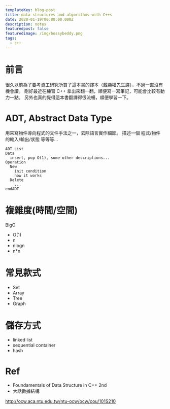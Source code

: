 ```yaml
---
templateKey: blog-post
title: data structures and algorithms with C++s
date: 2020-01-19T00:00:00.000Z
description: notes 
featuredpost: false
featuredimage: /img/bossybeddy.png
tags:
  - c++
---
```

# 前言
很久以前為了要考資工研究所買了這本書的譯本（戴顯權先生譯），不過一直沒有機會讀。
剛好最近在練習 C++ 拿出來翻一翻，順便寫一寫筆記，可能會比較有動力一點。
另外也真的覺得這本書翻譯得很流暢，順便學習一下。
# ADT, Abstract Data Type
用來寫物件導向程式的文件手法之一，去除語言實作細節。
描述一個 程式/物件 的輸入/輸出/狀態 等等等...
```
ADT List
Data
  insert, pop O(1), some other descriptions... 
Operation
  New
    init condition
    how it works
  Delete
    ...
endADT
```
# 複雜度(時間/空間)
BigO 
* O(1)
* n
* nlogn
* n*n


# 常見款式
* Set
* Array
* Tree
* Graph

# 儲存方式
* linked list
* sequential container
* hash

# Ref
* Foundamentals of Data Structure in C++ 2nd 
* 大話數據結構


http://ocw.aca.ntu.edu.tw/ntu-ocw/ocw/cou/101S210
